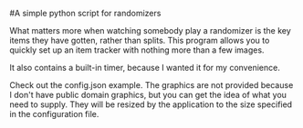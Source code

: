 #A simple python script for randomizers

What matters more when watching somebody play a
randomizer is the key items they have gotten, rather
than splits. This program allows you to quickly set up
an item tracker with nothing more than a few images.

It also contains a built-in timer, because I wanted it
for my convenience.

Check out the config.json example. The graphics are not
provided because I don't have public domain graphics, but
you can get the idea of what you need to supply. They will be
resized by the application to the size specified in the
configuration file.
